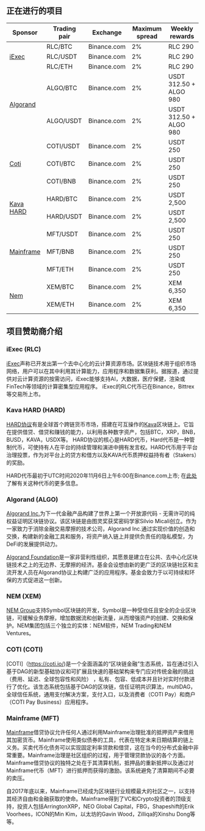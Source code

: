 ## 正在进行的项目

<table>
  <thead>
    <th>Sponsor</th>
    <th>Trading pair</th>
    <th>Exchange</th>
    <th>Maximum spread</th>
    <th>Weekly rewards</th>
  </thead>
  <tbody>
    <tr>
      <td rowspan="3"><a href="#iexec">iExec</a><br></td>
      <td>RLC/BTC</td>
      <td>Binance.com</td>
      <td>2%</td>
      <td>RLC 290</td>
    </tr>
    <tr>
      <td>RLC/USDT</td>
      <td>Binance.com</td>
      <td>2%</td>
      <td>RLC 290</td>
    </tr>
    <tr>
      <td>RLC/ETH</td>
      <td>Binance.com</td>
      <td>2%</td>
      <td>RLC 290</td>
    </tr>
    <tr>
      <td rowspan="2"><a href="#Algorand">Algorand</a></td>
      <td>ALGO/BTC</td>
      <td>Binance.com</td>
      <td>2%</td>
      <td>USDT 312.50 + ALGO 980</td>
    </tr>
    <tr>
      <td>ALGO/USDT</td>
      <td>Binance.com</td>
      <td>2%</td>
      <td>USDT 312.50 + ALGO 980</td>
    </tr>
    <tr>
      <td rowspan="3"><a href="#Coti">Coti</a><br></td>
      <td>COTI/USDT</td>
      <td>Binance.com</td>
      <td>2%</td>
      <td>USDT 250</td>
    </tr>
    <tr>
      <td>COTI/BTC</td>
      <td>Binance.com</td>
      <td>2%</td>
      <td>USDT 250</td>
    </tr>
    <tr>
      <td>COTI/BNB</td>
      <td>Binance.com</td>
      <td>2%</td>
      <td>USDT 250</td>
    </tr>
    <tr>
      <td rowspan="2"><a href="#HARD">Kava HARD</a><br></td>
      <td>HARD/BTC</td>
      <td>Binance.com</td>
      <td>2%</td>
      <td>USDT 2,500</td>
    </tr>
    <tr>
      <td>HARD/USDT</td>
      <td>Binance.com</td>
      <td>2%</td>
      <td>USDT 2,500</td>
    </tr>
    <tr>
      <td rowspan="3"><a href="#mainframe">Mainframe</a><br></td>
      <td>MFT/USDT</td>
      <td>Binance.com</td>
      <td>2%</td>
      <td>USDT 250</td>
    </tr>
    <tr>
      <td>MFT/BNB</td>
      <td>Binance.com</td>
      <td>2%</td>
      <td>USDT 250</td>
    </tr>
        <tr>
      <td>MFT/ETH</td>
      <td>Binance.com</td>
      <td>2%</td>
      <td>USDT 250</td>
    </tr>
    <tr>
      <td rowspan="2"><a href="#nem">Nem</a><br></td>
      <td>XEM/BTC</td>
      <td>Binance.com</td>
      <td>2%</td>
      <td>XEM 6,350</td>
    </tr>
    <tr>
      <td>XEM/ETH</td>
      <td>Binance.com</td>
      <td>2%</td>
      <td>XEM 6,350</td>
    </tr>
  </tbody>
</table>

## 项目赞助商介绍

### iExec (RLC)

[iExec](https://iex.ec/)声称已开发出第一个去中心化的云计算资源市场。区块链技术用于组织市场网络，用户可以在其中利用其计算能力，应用程序和数据集获利。据报道，通过提供对云计算资源的按需访问，iExec能够支持AI，大数据，医疗保健，渲染或FinTech等领域的计算密集型应用程序。 iExec的RLC代币已在Binance，Bittrex等交易所上市。

### Kava HARD (HARD)

[HARD协议](https://hard.kava.io/)有是全球首个跨链货币市场，搭建在可互操作的[Kava]()区块链上。它旨在提供借贷、借贷和赚钱的能力，以利用各种数字资产，包括BTC，XRP，BNB，BUSD，KAVA，USDX等。 HARD协议的核心是HARD代币，Hard代币是一种管制代币，可使持有人在平台的持续管理和演进中拥有发言权。HARD代币用于平台治理投票，作为对平台上的贷方和借方以及KAVA代币质押权益持有者（Stakers）的奖励。

HARD代币最初于UTC时间2020年11月6日上午6:00在Binance.com上市; 在[此处](https://research.binance.com/en/projects/hard-protocol)了解有关这种代币的更多信息。

### Algorand (ALGO)

[Algorand Inc.](www.algorand.com)为下一代金融产品构建了世界上第一个开放源代码 - 无需许可的纯权益证明区块链协议。该区块链是由图灵奖获奖密码学家Silvio Micali创立。作为一家致力于消除金融交易摩擦的技术公司，Algorand Inc.通过实现价值的创造和交换，构建新的金融工具和服务，将资产纳入链上并提供负责任的隐私模型，为DeFi的发展提供动力。

[Algorand Foundation](https://www.algorand.foundation)是一家非营利性组织，其愿景是建立在公共、去中心化区块链技术之上的无边界、无摩擦的经济。基金会设想由新的更广泛的区块链社区和主流开发人员在Algorand协议上构建广泛的应用程序。基金会致力于以可持续和环保的方式促进这一创新。 

### NEM (XEM)

[NEM Group](https://nem.io/)支持Symbol区块链的开发，Symbol是一种受信任且安全的企业区块链，可缓解业务摩擦，增加数据流和创新流量，从而增强资产的创建、交换和保护。NEM集团包括三个独立的实体：NEM软件，NEM Trading和NEM Ventures。 

### COTI (COTI)

[COTI]（https://coti.io/)是一个全面涵盖的“区块链金融”生态系统，旨在通过引入基于DAG的新型基础协议和可扩展且快速的基础架构来专门应对传统金融的挑战（费用、延迟、全球包容性和风险） ，私有、包容、低成本并且针对实时付款进行了优化。该生态系统包括基于DAG的区块链，信任证明共识算法，multiDAG，全球信任系统，通用支付解决方案，支付入口，以及消费者（COTI Pay）和商户（COTI Pay Business）应用程序。

### Mainframe (MFT)

[Mainframe](https://mainframe.com/)借贷协议允许任何人通过利用Mainframe治理批准的抵押资产来借用其加密货币。Mainframe使用类似债券的工具，代表在特定未来日期结算的链上义务。买卖代币化债务可以实现固定利率贷款和借贷，这在当今的分布式金融中非常重要。Mainframe治理是社区组织的过程，用于管理贷款协议的各个方面。Mainframe借贷协议的独特之处在于其清算机制，抵押品的重新抵押以及通过对Mainframe代币（MFT）进行抵押而获得的激励。该系统避免了清算期间不必要的卖压。

自2017年底以来，Mainframe已经成为区块链行业规模最大的社区之一，以支持其经济自由和金融获取的使命。Mainframe得到了VC和Crypto投资者的顶级支持，投资人包括ArringtonXRP，NEO Global Capital，FBG，Shapeshift的Erik Voorhees，ICON的Min Kim，以太坊的Gavin Wood，Zilliqa的Xinshu Dong等等。
